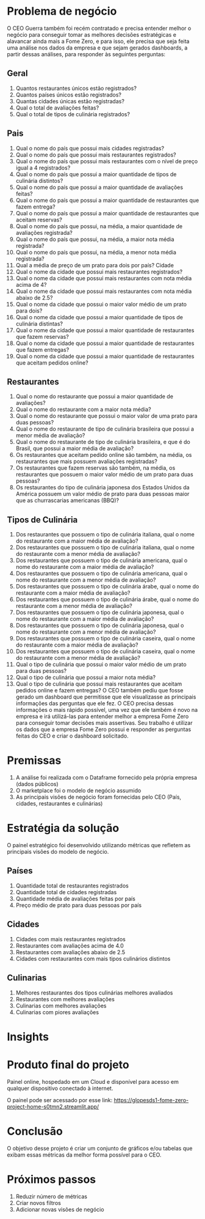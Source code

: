 # Problema de negócio
O CEO Guerra também foi recém contratado e precisa entender melhor o negócio
para conseguir tomar as melhores decisões estratégicas e alavancar ainda mais a
Fome Zero, e para isso, ele precisa que seja feita uma análise nos dados da
empresa e que sejam gerados dashboards, a partir dessas análises, para responder
às seguintes perguntas:

## Geral
1. Quantos restaurantes únicos estão registrados?
2. Quantos países únicos estão registrados?
3. Quantas cidades únicas estão registradas?
4. Qual o total de avaliações feitas?
5. Qual o total de tipos de culinária registrados?

## Pais
1. Qual o nome do país que possui mais cidades registradas?
2. Qual o nome do país que possui mais restaurantes registrados?
3. Qual o nome do país que possui mais restaurantes com o nível de preço igual a 4
registrados?
4. Qual o nome do país que possui a maior quantidade de tipos de culinária
distintos?
5. Qual o nome do país que possui a maior quantidade de avaliações feitas?
6. Qual o nome do país que possui a maior quantidade de restaurantes que fazem
entrega?
7. Qual o nome do país que possui a maior quantidade de restaurantes que aceitam
reservas?
8. Qual o nome do país que possui, na média, a maior quantidade de avaliações
registrada?
9. Qual o nome do país que possui, na média, a maior nota média registrada?
10. Qual o nome do país que possui, na média, a menor nota média registrada?
11. Qual a média de preço de um prato para dois por país?
Cidade
1. Qual o nome da cidade que possui mais restaurantes registrados?
2. Qual o nome da cidade que possui mais restaurantes com nota média acima de
4?
3. Qual o nome da cidade que possui mais restaurantes com nota média abaixo de
2.5?
4. Qual o nome da cidade que possui o maior valor médio de um prato para dois?
5. Qual o nome da cidade que possui a maior quantidade de tipos de culinária
distintas?
6. Qual o nome da cidade que possui a maior quantidade de restaurantes que fazem
reservas?
7. Qual o nome da cidade que possui a maior quantidade de restaurantes que fazem
entregas?
8. Qual o nome da cidade que possui a maior quantidade de restaurantes que
aceitam pedidos online?

## Restaurantes
1. Qual o nome do restaurante que possui a maior quantidade de avaliações?
2. Qual o nome do restaurante com a maior nota média?
3. Qual o nome do restaurante que possui o maior valor de uma prato para duas
pessoas?
4. Qual o nome do restaurante de tipo de culinária brasileira que possui a menor
média de avaliação?
5. Qual o nome do restaurante de tipo de culinária brasileira, e que é do Brasil, que
possui a maior média de avaliação?
6. Os restaurantes que aceitam pedido online são também, na média, os
restaurantes que mais possuem avaliações registradas?
7. Os restaurantes que fazem reservas são também, na média, os restaurantes que
possuem o maior valor médio de um prato para duas pessoas?
8. Os restaurantes do tipo de culinária japonesa dos Estados Unidos da América
possuem um valor médio de prato para duas pessoas maior que as churrascarias
americanas (BBQ)?

## Tipos de Culinária
1. Dos restaurantes que possuem o tipo de culinária italiana, qual o nome do
restaurante com a maior média de avaliação?
2. Dos restaurantes que possuem o tipo de culinária italiana, qual o nome do
restaurante com a menor média de avaliação?
3. Dos restaurantes que possuem o tipo de culinária americana, qual o nome do
restaurante com a maior média de avaliação?
4. Dos restaurantes que possuem o tipo de culinária americana, qual o nome do
restaurante com a menor média de avaliação?
5. Dos restaurantes que possuem o tipo de culinária árabe, qual o nome do
restaurante com a maior média de avaliação?
6. Dos restaurantes que possuem o tipo de culinária árabe, qual o nome do
restaurante com a menor média de avaliação?
7. Dos restaurantes que possuem o tipo de culinária japonesa, qual o nome do
restaurante com a maior média de avaliação?
8. Dos restaurantes que possuem o tipo de culinária japonesa, qual o nome do
restaurante com a menor média de avaliação?
9. Dos restaurantes que possuem o tipo de culinária caseira, qual o nome do
restaurante com a maior média de avaliação?
10. Dos restaurantes que possuem o tipo de culinária caseira, qual o nome do
restaurante com a menor média de avaliação?
11. Qual o tipo de culinária que possui o maior valor médio de um prato para duas
pessoas?
12. Qual o tipo de culinária que possui a maior nota média?
13. Qual o tipo de culinária que possui mais restaurantes que aceitam pedidos
online e fazem entregas?
O CEO também pediu que fosse gerado um dashboard que permitisse que ele
visualizasse as principais informações das perguntas que ele fez. O CEO precisa
dessas informações o mais rápido possível, uma vez que ele também é novo na
empresa e irá utilizá-las para entender melhor a empresa Fome Zero para conseguir
tomar decisões mais assertivas.
Seu trabalho é utilizar os dados que a empresa Fome Zero possui e responder as
perguntas feitas do CEO e criar o dashboard solicitado.

# Premissas
1. A análise foi realizada com o Dataframe fornecido pela própria empresa (dados públicos)
2. O marketplace foi o modelo de negócio assumido
3. As principais visões de negócio foram fornecidas pelo CEO (País, cidades, restaurantes e culinárias)

# Estratégia da solução
O painel estratégico foi desenvolvido utilizando métricas que refletem as principais visões do modelo de negócio. 

## Países
1. Quantidade total de restaurantes registrados
2. Quantidade total de cidades registradas
3. Quantidade média de avaliações feitas por país
4. Preço médio de prato para duas pessoas por país

## Cidades
1. Cidades com mais restaurantes registrados
2. Restaurantes com avaliações acima de 4.0
3. Restaurantes com avaliações abaixo de 2.5
4. Cidades com restaurantes com mais tipos culinários distintos

## Culinarias
1. Melhores restaurantes dos tipos culinárias melhores avaliados
2. Restaurantes com melhores avaliações
3. Culinarias com melhores avaliações
4. Culinarias com piores avaliações

# Insights

# Produto final do projeto
Painel online, hospedado em um Cloud e disponível para acesso em qualquer dispositivo conectado à internet. 

O painel pode ser acessado por esse link: https://glopesds1-fome-zero-project-home-s0tmn2.streamlit.app/

# Conclusão 
O objetivo desse projeto é criar um conjunto de gráficos e/ou tabelas que exibam essas métricas da melhor forma possível para o CEO.

# Próximos passos
1. Reduzir número de métricas
2. Criar novos filtros
3. Adicionar novas visões de negócio
